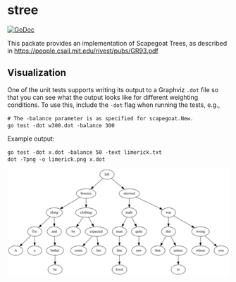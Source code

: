 # stree

[![GoDoc](https://img.shields.io/static/v1?label=godoc&message=reference&color=blue)](https://pkg.go.dev/github.com/creachadair/mds/stree)

This packate provides an implementation of Scapegoat Trees, as described in
https://people.csail.mit.edu/rivest/pubs/GR93.pdf

## Visualization

One of the unit tests supports writing its output to a Graphviz `.dot` file so
that you can see what the output looks like for different weighting conditions.
To use this, include the `-dot` flag when running the tests, e.g.,

```shell
# The -balance parameter is as specified for scapegoat.New.
go test -dot w300.dot -balance 300
```

Example output:

```
go test -dot x.dot -balance 50 -text limerick.txt
dot -Tpng -o limerick.png x.dot
```

![graph](./limerick.png)
